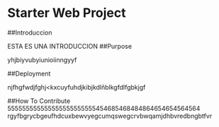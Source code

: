 # Starter Web Project

##Introduccion

ESTA ES UNA INTRODUCCION
##Purpose

yhjbiyvubyiunioiinngyyf


##Deployment


njfhgfwdjfghj<kxcuyfuhdjkibjkdlñblkgfdlfgbkjgf

##How To Contribute
555555555555555555555555454685468484864654654564564
rgyfbgrycbgeufhdcuxbewvyegcumqswegcrvbwqamjdhbvredbngbtfvr
